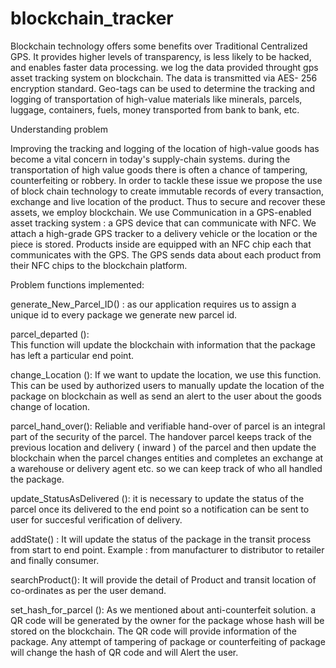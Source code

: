# blockchain_tracker


Blockchain technology offers some benefits over Traditional Centralized GPS. It provides higher levels of transparency, is less likely to be hacked, and enables faster data processing.  we log the data provided throught gps asset tracking system on blockchain. The data is transmitted via AES- 256 encryption standard.
Geo-tags can be used to determine the tracking and logging of transportation of high-value materials like minerals, parcels, luggage, containers, fuels, money transported from bank to bank, etc. 



Understanding problem

Improving the tracking and logging of the location of high-value goods has become a vital concern in today's supply-chain systems. during the transportation of high value goods there is often a chance of tampering, counterfeiting or robbery. In order to tackle these issue we propose the use of block chain technology to create immutable records of every transaction, exchange and live location of the product.
Thus to secure and recover these assets, we employ  blockchain. We use Communication in a GPS-enabled asset tracking system : a GPS device that can communicate with NFC. 
We  attach a high-grade GPS tracker to a  delivery vehicle or the location or the piece is stored. Products inside are equipped with an NFC chip each that communicates with the GPS. The GPS sends data about each product from their NFC chips to the blockchain platform.



Problem functions implemented:

generate_New_Parcel_ID() : 
 as our application requires us to assign a unique id to every package we generate new parcel id.

parcel_departed ():  
This function will update the blockchain with information that the package has left a particular end point.

change_Location (): 
If we want to update the location, we use this function. This can be used by authorized users to manually update the location of the package on blockchain as well as send an alert to the user about the goods change of location.

parcel_hand_over(): 
Reliable and verifiable hand-over of parcel is an integral part of the security of the parcel. The handover parcel keeps track of the previous location and delivery ( inward ) of the parcel and then update the blockchain when the parcel changes entities and completes an exchange at a warehouse or delivery agent etc. so we can keep track of who all handled the package.

update_StatusAsDelivered ():
it is necessary to update the status of the parcel once its delivered to the end point so a notification can be sent to user for succesful verification of delivery.

addState() : 
It will update the status of the package  in the transit process from start to end point. 
Example : from manufacturer to distributor to retailer and finally consumer.

searchProduct(): 
It will provide the detail of Product and transit  location of co-ordinates as per the user demand.

set_hash_for_parcel ():
As we mentioned about anti-counterfeit solution. a QR code will be generated by the owner for the package whose hash will be stored on the blockchain. The QR code will provide information of the package. Any attempt of tampering of package or counterfeiting of package will change the hash of QR code and will Alert the user.


